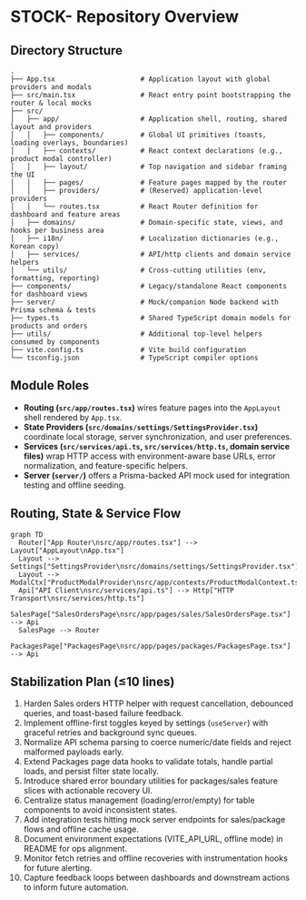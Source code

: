 # STOCK- Repository Overview

## Directory Structure
```
.
├── App.tsx                     # Application layout with global providers and modals
├── src/main.tsx                # React entry point bootstrapping the router & local mocks
├── src/
│   ├── app/                    # Application shell, routing, shared layout and providers
│   │   ├── components/         # Global UI primitives (toasts, loading overlays, boundaries)
│   │   ├── contexts/           # React context declarations (e.g., product modal controller)
│   │   ├── layout/             # Top navigation and sidebar framing the UI
│   │   ├── pages/              # Feature pages mapped by the router
│   │   ├── providers/          # (Reserved) application-level providers
│   │   └── routes.tsx          # React Router definition for dashboard and feature areas
│   ├── domains/                # Domain-specific state, views, and hooks per business area
│   ├── i18n/                   # Localization dictionaries (e.g., Korean copy)
│   ├── services/               # API/http clients and domain service helpers
│   └── utils/                  # Cross-cutting utilities (env, formatting, reporting)
├── components/                 # Legacy/standalone React components for dashboard views
├── server/                     # Mock/companion Node backend with Prisma schema & tests
├── types.ts                    # Shared TypeScript domain models for products and orders
├── utils/                      # Additional top-level helpers consumed by components
├── vite.config.ts              # Vite build configuration
└── tsconfig.json               # TypeScript compiler options
```

## Module Roles
- **Routing (`src/app/routes.tsx`)** wires feature pages into the `AppLayout` shell rendered by `App.tsx`.
- **State Providers (`src/domains/settings/SettingsProvider.tsx`)** coordinate local storage, server synchronization, and user preferences.
- **Services (`src/services/api.ts`, `src/services/http.ts`, domain service files)** wrap HTTP access with environment-aware base URLs, error normalization, and feature-specific helpers.
- **Server (`server/`)** offers a Prisma-backed API mock used for integration testing and offline seeding.

## Routing, State & Service Flow
```mermaid
graph TD
  Router["App Router\nsrc/app/routes.tsx"] --> Layout["AppLayout\nApp.tsx"]
  Layout --> Settings["SettingsProvider\nsrc/domains/settings/SettingsProvider.tsx"]
  Layout --> ModalCtx["ProductModalProvider\nsrc/app/contexts/ProductModalContext.tsx"]
  Api["API Client\nsrc/services/api.ts"] --> Http["HTTP Transport\nsrc/services/http.ts"]
  SalesPage["SalesOrdersPage\nsrc/app/pages/sales/SalesOrdersPage.tsx"] --> Api
  SalesPage --> Router
  PackagesPage["PackagesPage\nsrc/app/pages/packages/PackagesPage.tsx"] --> Api
```

## Stabilization Plan (≤10 lines)
1. Harden Sales orders HTTP helper with request cancellation, debounced queries, and toast-based failure feedback.
2. Implement offline-first toggles keyed by settings (`useServer`) with graceful retries and background sync queues.
3. Normalize API schema parsing to coerce numeric/date fields and reject malformed payloads early.
4. Extend Packages page data hooks to validate totals, handle partial loads, and persist filter state locally.
5. Introduce shared error boundary utilities for packages/sales feature slices with actionable recovery UI.
6. Centralize status management (loading/error/empty) for table components to avoid inconsistent states.
7. Add integration tests hitting mock server endpoints for sales/package flows and offline cache usage.
8. Document environment expectations (VITE_API_URL, offline mode) in README for ops alignment.
9. Monitor fetch retries and offline recoveries with instrumentation hooks for future alerting.
10. Capture feedback loops between dashboards and downstream actions to inform future automation.
